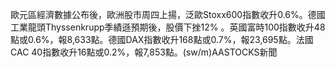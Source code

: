 歐元區經濟數據公布後，歐洲股市周四上揚，泛歐Stoxx600指數收升0.6%。德國工業龍頭Thyssenkrupp季績遜預期後，股價下挫12% 。英國富時100指數收升48點或0.6%，報8,633點。德國DAX指數收升168點或0.7%，報23,695點。法國CAC 40指數收升16點或0.2%，報7,853點。(sw/m)AASTOCKS新聞